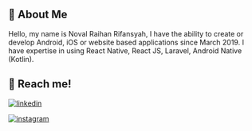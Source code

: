 ## 🚀 About Me
Hello, my name is Noval Raihan Rifansyah, I have the ability to create or develop Android, iOS or website based applications since March 2019. I have expertise in using React Native, React JS, Laravel, Android Native (Kotlin).


## 🔗 Reach me!

[![linkedin](https://img.shields.io/badge/noval_raihan-0A66C2?style=for-the-badge&logo=linkedin&logoColor=white)](https://www.linkedin.com/in/novalraihan)

[![instagram](https://img.shields.io/badge/@novalnvall-1DA1F2?style=for-the-badge&logo=instagram&logoColor=white&color=802ded)](https://instagram.com/novalnvall)
